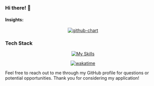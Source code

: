 
### Hi there! 👋

#### Insights:

<p align="center"> 
  <a href="https://github.com/rokumura7/github-chart">
    <img src="https://github-chart.vercel.app/api?user=maro114510" alt="github-chart">
  </a>
</p>


### Tech Stack

<p align="center">
  <a href="https://skillicons.dev">
    <img src="https://skillicons.dev/icons?i=go,ts,rust,python,php,aws,cloudflare,flutter,docker,electron,fastapi,github,grafana,mysql,postgres" alt="My Skills">
  </a>
</p>

<p align="center">
  <a href="https://wakatime.com/@018d2734-2f22-4f87-9401-29d22bd98c56">
    <img src="https://wakatime.com/badge/user/018d2734-2f22-4f87-9401-29d22bd98c56.svg" alt="wakatime">
  </a>
</p>

Feel free to reach out to me through my GitHub profile for questions or potential opportunities. Thank you for considering my application!

